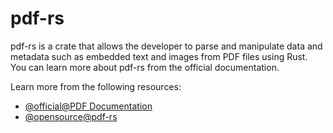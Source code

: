 # pdf-rs

pdf-rs is a crate that allows the developer to parse and manipulate data and metadata such as embedded text and images from PDF files using Rust. You can learn more about pdf-rs from the official documentation.

Learn more from the following resources:

- [@official@PDF Documentation](https://docs.rs/pdf/latest/pdf/)
- [@opensource@pdf-rs](https://github.com/pdf-rs/pdf)
